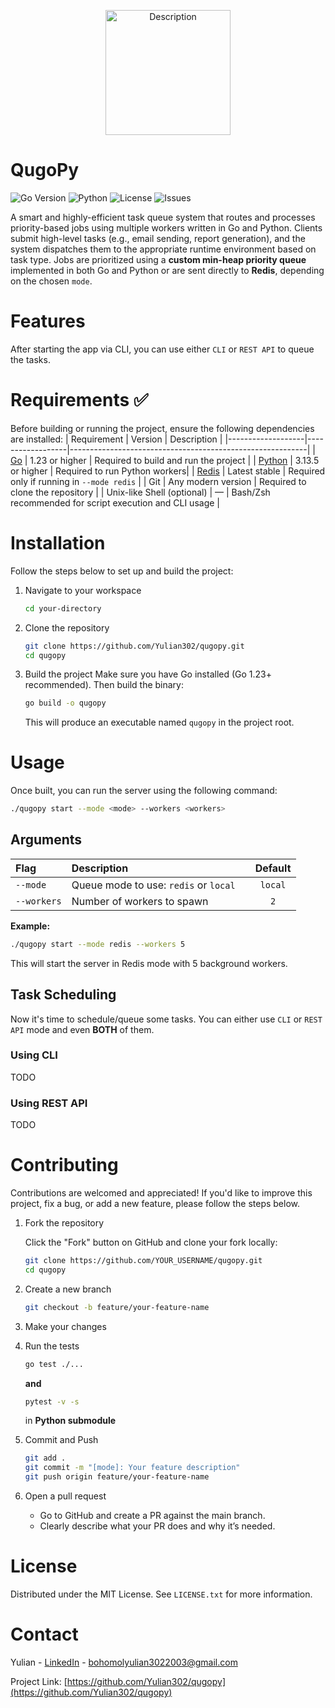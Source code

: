 <p align="center">
  <img src="https://github.com/user-attachments/assets/0dd167c7-99ba-4297-8305-378a58e083e4" width="200" alt="Description">
</p>

# QugoPy

![Go Version](https://img.shields.io/badge/go-1.23+-blue)
![Python](https://img.shields.io/badge/python-3.10%2B-darkgreen)
![License](https://img.shields.io/github/license/Yulian302/qugopy)
![Issues](https://img.shields.io/github/issues/Yulian302/qugopy)


A smart and highly-efficient task queue system that routes and processes priority-based jobs using multiple workers written in Go and Python.
Clients submit high-level tasks (e.g., email sending, report generation), and the system dispatches them to the appropriate runtime environment based on task type. Jobs are prioritized using a **custom min-heap priority queue** implemented in both Go and Python or are sent directly to **Redis**, depending on the chosen `mode`.

# Features
After starting the app via CLI, you can use either `CLI` or `REST API` to queue the tasks.

# Requirements ✅
Before building or running the project, ensure the following dependencies are installed:
| Requirement       | Version          | Description                                               |
|-------------------|------------------|-----------------------------------------------------------|
| [Go](https://golang.org/dl/) | 1.23 or higher   | Required to build and run the project          |
| [Python](https://www.python.org/downloads/) | 3.13.5 or higher   | Required to run Python workers|
| [Redis](https://redis.io/)    | Latest stable    | Required only if running in `--mode redis`    |
| Git               | Any modern version | Required to clone the repository                        |
| Unix-like Shell (optional) | — | Bash/Zsh recommended for script execution and CLI usage         |



# Installation
Follow the steps below to set up and build the project:
1. Navigate to your workspace
    ```bash
    cd your-directory
    ```

2. Clone the repository
    ```bash
    git clone https://github.com/Yulian302/qugopy.git
    cd qugopy
    ```

3. Build the project
    Make sure you have Go installed (Go 1.23+ recommended). Then build the binary:
    ```bash
    go build -o qugopy
    ```
    This will produce an executable named `qugopy` in the project root.

# Usage
Once built, you can run the server using the following command:
```bash
./qugopy start --mode <mode> --workers <workers>
```

## Arguments
| Flag       | Description                           |     | Default              |
| :-----     | :------------------------------------ |:--- | :-------------------:|
| `--mode`   | Queue mode to use: `redis` or `local` |     | `local`              |
| `--workers`| Number of workers to spawn            |     | `2`                  |

**Example:**
```bash
./qugopy start --mode redis --workers 5
```
This will start the server in Redis mode with 5 background workers.

## Task Scheduling
Now it's time to schedule/queue some tasks. You can either use `CLI` or `REST API` mode and even **BOTH** of them.
### Using CLI
TODO

### Using REST API
TODO


# Contributing
Contributions are welcomed and appreciated! If you'd like to improve this project, fix a bug, or add a new feature, please follow the steps below.

1. Fork the repository

    Click the "Fork" button on GitHub and clone your fork locally:
    ```bash
    git clone https://github.com/YOUR_USERNAME/qugopy.git
    cd qugopy
    ```
2. Create a new branch
    ```bash
    git checkout -b feature/your-feature-name
    ```
3. Make your changes
4. Run the tests
   ```bash
   go test ./...
   ```
    **and**
    ```bash
    pytest -v -s
    ```
    in **Python submodule**

5. Commit and Push
   ```bash
   git add .
   git commit -m "[mode]: Your feature description"
   git push origin feature/your-feature-name
   ```
6. Open a pull request
    - Go to GitHub and create a PR against the main branch.
    - Clearly describe what your PR does and why it’s needed.


# License
Distributed under the MIT License. See `LICENSE.txt` for more information.


# Contact
Yulian - [LinkedIn](https://www.linkedin.com/in/ybohomol/) - bohomolyulian3022003@gmail.com

Project Link: [https://github.com/Yulian302/qugopy](https://github.com/Yulian302/qugopy)
